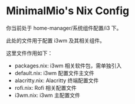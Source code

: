 # MinimalMio's Nix Config

你当前处于 home-manager/系统组件配置/i3 下。

此处的文件用于配置 i3wm 及其相关组件。

这里文件作用如下：

 - packages.nix: i3wm 相关软件包，需单独引入
 - default.nix: i3wm 配置文件主文件
 - alacritty.nix: Alacritty 终端配置文件
 - rofi.nix: Rofi 相关配置文件
 - i3wm.nix: i3wm 主配置文件
